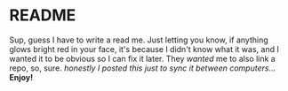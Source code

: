 # README

Sup, guess I have to write a read me.
    Just letting you know, if anything glows bright red in your face, it's because I didn't know what it was, and I wanted it to be obvious so I can fix it later.
They *wanted* me to also link a repo, so, sure.
    *honestly I posted this just to sync it between computers...*
**Enjoy!**
